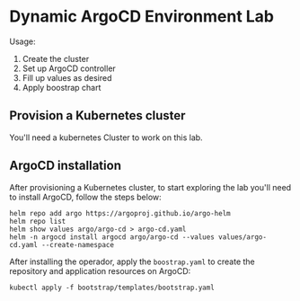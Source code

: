 # Dynamic ArgoCD Environment Lab

Usage:
1. Create the cluster
2. Set up ArgoCD controller 
3. Fill up values as desired
4. Apply boostrap chart

## Provision a Kubernetes cluster

You'll need a kubernetes Cluster to work on this lab. 

## ArgoCD installation

After provisioning a Kubernetes cluster, to start exploring the lab you'll need to install ArgoCD, follow the steps below:

``` shell
helm repo add argo https://argoproj.github.io/argo-helm
helm repo list 
helm show values argo/argo-cd > argo-cd.yaml
helm -n argocd install argocd argo/argo-cd --values values/argo-cd.yaml --create-namespace
```

After installing the operador, apply the `boostrap.yaml` to create the repository and application resources on ArgoCD:

``` shell
kubectl apply -f bootstrap/templates/bootstrap.yaml
```



